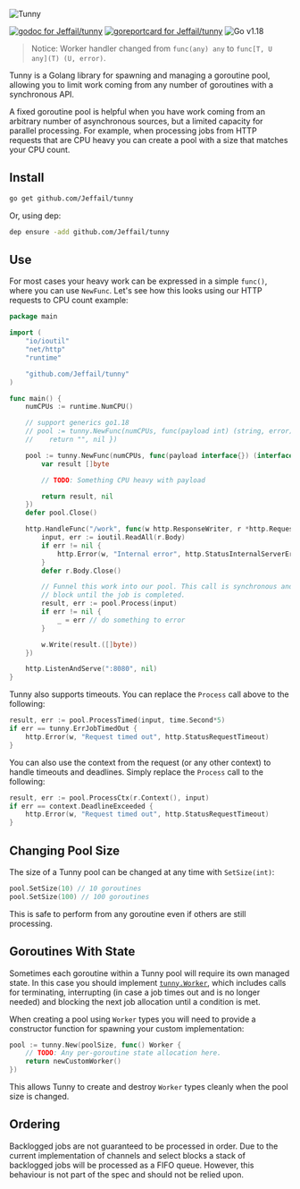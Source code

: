 ![Tunny](tunny_logo.png "Tunny")

[![godoc for Jeffail/tunny][1]][2]
[![goreportcard for Jeffail/tunny][3]][4]
![Go v1.18][5]

> Notice: Worker handler changed from `func(any) any` to `func[T, U any](T) (U, error)`.

Tunny is a Golang library for spawning and managing a goroutine pool, allowing
you to limit work coming from any number of goroutines with a synchronous API.

A fixed goroutine pool is helpful when you have work coming from an arbitrary
number of asynchronous sources, but a limited capacity for parallel processing.
For example, when processing jobs from HTTP requests that are CPU heavy you can
create a pool with a size that matches your CPU count.

## Install

``` sh
go get github.com/Jeffail/tunny
```

Or, using dep:

``` sh
dep ensure -add github.com/Jeffail/tunny
```

## Use

For most cases your heavy work can be expressed in a simple `func()`, where you
can use `NewFunc`. Let's see how this looks using our HTTP requests to CPU count
example:

``` go
package main

import (
	"io/ioutil"
	"net/http"
	"runtime"

	"github.com/Jeffail/tunny"
)

func main() {
	numCPUs := runtime.NumCPU()

	// support generics go1.18
	// pool := tunny.NewFunc(numCPUs, func(payload int) (string, error) {
	//    return "", nil })

	pool := tunny.NewFunc(numCPUs, func(payload interface{}) (interface{}, error) {
		var result []byte

		// TODO: Something CPU heavy with payload

		return result, nil
	})
	defer pool.Close()

	http.HandleFunc("/work", func(w http.ResponseWriter, r *http.Request) {
		input, err := ioutil.ReadAll(r.Body)
		if err != nil {
			http.Error(w, "Internal error", http.StatusInternalServerError)
		}
		defer r.Body.Close()

		// Funnel this work into our pool. This call is synchronous and will
		// block until the job is completed.
		result, err := pool.Process(input)
		if err != nil {
			_ = err // do something to error
		}

		w.Write(result.([]byte))
	})

	http.ListenAndServe(":8080", nil)
}
```

Tunny also supports timeouts. You can replace the `Process` call above to the
following:

``` go
result, err := pool.ProcessTimed(input, time.Second*5)
if err == tunny.ErrJobTimedOut {
	http.Error(w, "Request timed out", http.StatusRequestTimeout)
}
```

You can also use the context from the request (or any other context) to handle timeouts and deadlines. Simply replace the `Process` call to the following:

``` go
result, err := pool.ProcessCtx(r.Context(), input)
if err == context.DeadlineExceeded {
	http.Error(w, "Request timed out", http.StatusRequestTimeout)
}
```

## Changing Pool Size

The size of a Tunny pool can be changed at any time with `SetSize(int)`:

``` go
pool.SetSize(10) // 10 goroutines
pool.SetSize(100) // 100 goroutines
```

This is safe to perform from any goroutine even if others are still processing.

## Goroutines With State

Sometimes each goroutine within a Tunny pool will require its own managed state.
In this case you should implement [`tunny.Worker`][tunny-worker], which includes
calls for terminating, interrupting (in case a job times out and is no longer
needed) and blocking the next job allocation until a condition is met.

When creating a pool using `Worker` types you will need to provide a constructor
function for spawning your custom implementation:

``` go
pool := tunny.New(poolSize, func() Worker {
	// TODO: Any per-goroutine state allocation here.
	return newCustomWorker()
})
```

This allows Tunny to create and destroy `Worker` types cleanly when the pool
size is changed.

## Ordering

Backlogged jobs are not guaranteed to be processed in order. Due to the current
implementation of channels and select blocks a stack of backlogged jobs will be
processed as a FIFO queue. However, this behaviour is not part of the spec and
should not be relied upon.

[1]: https://godoc.org/github.com/Jeffail/tunny?status.svg
[2]: http://godoc.org/github.com/Jeffail/tunny
[3]: https://goreportcard.com/badge/github.com/Jeffail/tunny
[4]: https://goreportcard.com/report/Jeffail/tunny
[5]: https://img.shields.io/badge/Go-v1.18-007d9c
[tunny-worker]: https://godoc.org/github.com/Jeffail/tunny#Worker
